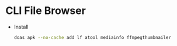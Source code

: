 # CLI File Browser

- Install

    ```bash
    doas apk --no-cache add lf atool mediainfo ffmpegthumbnailer
    ```
